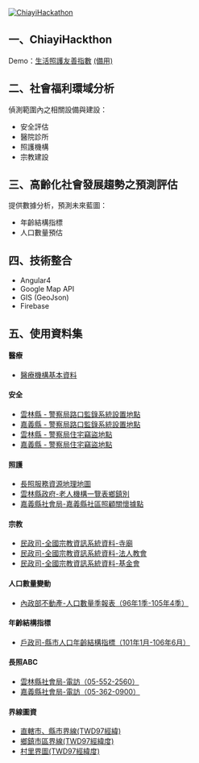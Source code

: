 [![ChiayiHackathon](http://i.imgur.com/EBGyKFv.jpg)](http://www.accupass.com/go/hackforlocal)
  
## 一、ChiayiHackthon
Demo：[生活照護友善指數](https://chiayi-ht.robby570.tw/)
[(備用)](https://gmap-1499610594295.firebaseapp.com/)
  
## 二、社會福利環域分析
偵測範圍內之相關設備與建設：
+ 安全評估
+ 醫院診所
+ 照護機構
+ 宗教建設
  
## 三、高齡化社會發展趨勢之預測評估
提供數據分析，預測未來藍圖：
+ 年齡結構指標
+ 人口數量預估
  
## 四、技術整合
+ Angular4
+ Google Map API
+ GIS (GeoJson)
+ Firebase
  
## 五、使用資料集
#### 醫療
+ [醫療機構基本資料](http://data.gov.tw/node/15393)
  
#### 安全
+ [雲林縣 - 警察局路口監錄系統設置地點](http://data.gov.tw/node/37536)
+ [嘉義縣 - 警察局路口監錄系統設置地點](http://data.gov.tw/node/27066)
+ [雲林縣 - 警察局住宅竊盜地點](http://data.gov.tw/node/37554)
+ [嘉義縣 - 警察局住宅竊盜地點](http://data.gov.tw/node/27056)

#### 照護
+ [長照服務資源地理地圖](http://ltcgis.mohw.gov.tw/Index/opendata.aspx)
+ [雲林縣政府-老人機構一覽表鄉鎮別](http://data.gov.tw/node/27550)
+ [嘉義縣社會局-嘉義縣社區照顧關懷據點](http://data.gov.tw/node/24515)
  
#### 宗教
+ [民政司-全國宗教資訊系統資料-寺廟](http://data.gov.tw/node/8203)
+ [民政司-全國宗教資訊系統資料-法人教會](http://data.gov.tw/node/8204)
+ [民政司-全國宗教資訊系統資料-基金會](http://data.gov.tw/node/8205)
    
#### 人口數量變動
+ [內政部不動產-人口數量季報表（96年1季-105年4季）](https://pip.moi.gov.tw/V2/E/SCRE0103.aspx)     
  
#### 年齡結構指標
+ [戶政司-縣市人口年齡結構指標（101年1月-106年6月）](http://www.ris.gov.tw/fr/346)
  
#### 長照ABC
+ [雲林縣社會局-電訪（05-552-2560）](http://www4.yunlin.gov.tw/social/index.jsp)
+ [嘉義縣社會局-電訪（05-362-0900）](http://www.sabcc.gov.tw/)
  
#### 界線圖資
+ [直轄市、縣市界線(TWD97經緯)](http://data.gov.tw/node/7442)
+ [鄉鎮市區界線(TWD97經緯度)](http://data.gov.tw/node/7441)
+ [村里界圖(TWD97經緯度)](http://data.gov.tw/node/7438)
  